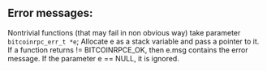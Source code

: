 
## Error messages:

Nontrivial functions (that may fail in non obvious way)
take parameter `bitcoinrpc_err_t *e`;
Allocate e as a stack variable and pass a pointer to it.
If a function returns != BITCOINRPCE_OK, then e.msg contains
the error message.
If the parameter e == NULL, it is ignored.
